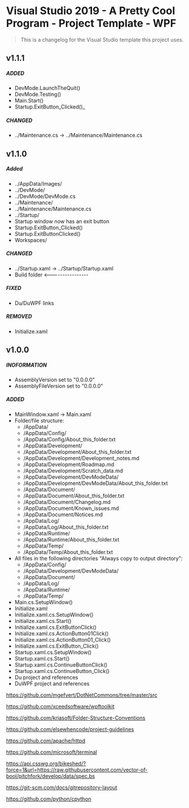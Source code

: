 ﻿# Visual Studio 2019 - A Pretty Cool Program - Project Template - WPF

> This is a changelog for the Visual Studio template this project uses.

## v1.1.1
##### ADDED
* DevMode.LaunchTheQuit()
* DevMode.Testing()
* Main.Start()
* Startup.ExitButton_Clicked()_
##### CHANGED
* ../Maintenance.cs -> ../Maintenance/Maintenance.cs

## v1.1.0
##### Added
* ../AppData/Images/
* ../DevMode/
* ../DevMode/DevMode.cs
* ../Maintenance/
* ../Maintenance/Maintenance.cs
* ../Startup/
* Startup window now has an exit button
* Startup.ExitButton_Clicked()
* Startup.ExitButtonClicked()
* Workspaces/
##### CHANGED
* ../Startup.xaml -> ../Startup/Startup.xaml
* Build folder <----------------
##### FIXED
* Du/DuWPF links
##### REMOVED
* Initialize.xaml

## v1.0.0
##### INOFORMATION
* AssemblyVersion set to "0.0.0.0"
* AssemblyFileVersion set to "0.0.0.0"
##### ADDED
* MainWindow.xaml -> Main.xaml
* Folder/file structure:
	* /AppData/
	* /AppData/Config/
	* /AppData/Config/About_this_folder.txt
	* /AppData/Development/
	* /AppData/Development/About_this_folder.txt
	* /AppData/Development/Development_notes.md
	* /AppData/Development/Roadmap.md
	* /AppData/Development/Scratch_data.md
	* /AppData/Development/DevModeData/
	* /AppData/Development/DevModeData/About_this_folder.txt
	* /AppData/Document/
	* /AppData/Document/About_this_folder.txt
	* /AppData/Document/Changelog.md
	* /AppData/Document/Known_issues.md
	* /AppData/Document/Notices.md
	* /AppData/Log/
	* /AppData/Log/About_this_folder.txt	
	* /AppData/Runtime/
	* /AppData/Runtime/About_this_folder.txt	
	* /AppData/Temp/
	* /AppData/Temp/About_this_folder.txt	
* All files in the following directories "Always copy to output directory":
	* /AppData/Config/
	* /AppData/Development/DevModeData/
	* /AppData/Document/
	* /AppData/Log/	
	* /AppData/Runtime/
	* /AppData/Temp/
* Main.cs.SetupWindow()
* Initialize.xaml
* Initialize.xaml.cs.SetupWindow()
* Initialize.xaml.cs.Start()
* Initialize.xaml.cs.ExitButtonClick()
* Initialize.xaml.cs.ActionButton01Click()
* Initialize.xaml.cs.ActionButton01_Click()
* Initialize.xaml.cs.ExitButton_Click()
* Startup.xaml.cs.SetupWindow()
* Startup.xaml.cs.Start()
* Startup.xaml.cs.ContinueButtonClick()
* Startup.xaml.cs.ContinueButton_Click()
* Du project and references
* DuWPF project and references



https://github.com/mgefvert/DotNetCommons/tree/master/src

https://github.com/xceedsoftware/wpftoolkit

https://github.com/kriasoft/Folder-Structure-Conventions

https://github.com/elsewhencode/project-guidelines

https://github.com/apache/httpd

https://github.com/microsoft/terminal

https://api.csswg.org/bikeshed/?force=1&url=https://raw.githubusercontent.com/vector-of-bool/pitchfork/develop/data/spec.bs

https://git-scm.com/docs/gitrepository-layout

https://github.com/python/cpython